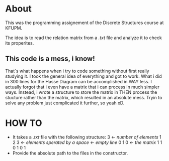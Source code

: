 # About
This was the programming assignement of the Discrete Structures course at KFUPM.

The idea is to read the relation matrix from a *.txt* file and analyze it to check its properites.

## This code is a mess, i know!
That`s what happens when i try to code something without first really studying it.
I took the general idea of everything and got to work. What i did in 300 lines for the Hasse Diagram can be accomplished in WAY less. I actually forgot that i even have a matrix that i can process in much simpler ways. Instead, i wrote a structure to store the matrix in THEN process the stucture rather than the matrix, which resulted in an absolute mess. Tryin to solve any problem just complicated it further, so yeah xD.

# HOW TO
- It takes a *.txt* file with the following structure:
    3                    <- *number of elements*
    1 2 3                <- *elements sperated by a space*
                         <- *empty line*
    0 1 0                <- *the matrix*
    1 1 0
    1 0 1
- Provide the absolute path to the files in the constructor.
    
